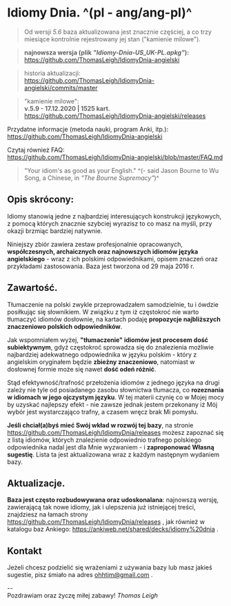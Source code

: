 Idiomy Dnia. ^(pl - ang/ang-pl)^
=======================

> Od wersji *5.6* baza aktualizowana jest znacznie częściej, a co trzy miesiące kontrolnie rejestrowany jej stan ("kamienie milowe").

> **najnowsza wersja (plik *"Idiomy-Dnia-US_UK-PL.apkg"*):**   
https://github.com/ThomasLeigh/IdiomyDnia-angielski

> historia aktualizacji:   
https://github.com/ThomasLeigh/IdiomyDnia-angielski/commits/master

> "kamienie milowe":  
**v.5.9 - 17.12.2020 | 1525 kart.**  
https://github.com/ThomasLeigh/IdiomyDnia-angielski/releases

Przydatne informacje (metoda nauki, program Anki, itp.):    
https://github.com/ThomasLeigh/IdiomyDnia-angielski

Czytaj również FAQ:   
https://github.com/ThomasLeigh/IdiomyDnia-angielski/blob/master/FAQ.md



> "Your idiom's as good as your English." ^(- said Jason Bourne to Wu Song, a Chinese, in *"The Bourne Supremacy"*)^


## Opis skrócony:
Idiomy stanowią jedne z najbardziej interesujących konstrukcji językowych, z pomocą których znacznie szybciej wyrazisz to co masz na myśli, przy okazji brzmiąc bardziej natywnie.

Niniejszy zbiór zawiera zestaw profesjonalnie opracowanych, **współczesnych, archaicznych oraz najnowszych idiomów języka angielskiego** - wraz z ich polskimi odpowiednikami, opisem znaczeń oraz przykładami zastosowania. Baza jest tworzona od 29 maja 2016 r.


## Zawartość.
Tłumaczenie na polski zwykle przeprowadzałem samodzielnie, tu i ówdzie posiłkując się słownikiem. W związku z tym iż częstokroć nie warto tłumaczyć idiomów dosłownie, na kartach podaję **propozycje najbliższych znaczeniowo polskich odpowiedników**.

Jak wspomniałem wyżej, **"tłumaczenie" idiomów jest procesem dość subiektywnym**, gdyż częstokroć sprowadza się do znalezienia możliwie najbardziej adekwatnego odpowiednika w języku polskim - który z angielskim oryginałem będzie **zbieżny znaczeniowo**, natomiast w dosłownej formie może się nawet **dość odeń różnić**.

Stąd efektywność/trafność przełożenia idiomów z jednego języka na drugi zależy nie tyle od posiadanego zasobu słownictwa tłumacza, co **rozeznania w idiomach w jego ojczystym języku**. W tej materii czynię co w Mojej mocy by uzyskać najlepszy efekt - nie zawsze jednak jestem przekonany iż Mój wybór jest wystarczająco trafny, a czasem wręcz brak Mi pomysłu.

**Jeśli chciał(a)byś mieć Swój wkład w rozwój tej bazy**, na stronie https://github.com/ThomasLeigh/IdiomyDnia/releases możesz zapoznać się z listą idiomów, których znalezienie odpowiednio trafnego polskiego odpowiednika nadal jest dla Mnie wyzwaniem - i **zaproponować Własną sugestię**. Lista ta jest aktualizowana wraz z każdym następnym wydaniem bazy.



## Aktualizacje.
**Baza jest często rozbudowywana oraz udoskonalana**: najnowszą wersję, zawierającą tak nowe idiomy, jak i ulepszenia już istniejącej treści, znajdziesz na łamach strony https://github.com/ThomasLeigh/IdiomyDnia/releases , jak również w katalogu baz Ankiego: https://ankiweb.net/shared/decks/idiomy%20dnia .


## Kontakt
Jeżeli chcesz podzielić się wrażeniami z używania bazy lub masz jakieś sugestie, pisz śmiało na adres <ohhtjm@gmail.com> .


--  
Pozdrawiam oraz życzę miłej zabawy!
*Thomas Leigh*